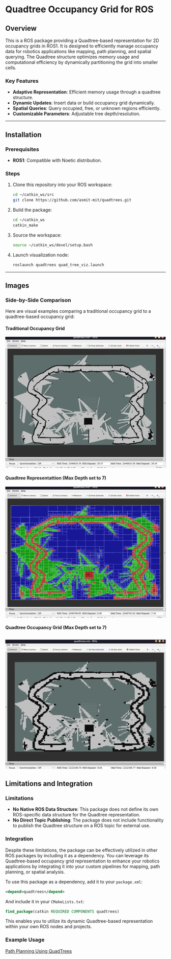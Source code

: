 # Quadtree Occupancy Grid for ROS

## Overview
This is a ROS package providing a Quadtree-based representation for 2D occupancy grids in ROS1. It is designed to efficiently manage occupancy data for robotics applications like mapping, path planning, and spatial querying. The Quadtree structure optimizes memory usage and computational efficiency by dynamically partitioning the grid into smaller cells.

### Key Features
- **Adaptive Representation**: Efficient memory usage through a quadtree structure.
- **Dynamic Updates**: Insert data or build occupancy grid dynamically.
- **Spatial Queries**: Query occupied, free, or unknown regions efficiently.
- **Customizable Parameters**: Adjustable tree depth/resolution.

---

## Installation

### Prerequisites
- **ROS1**: Compatible with Noetic distribution.

### Steps
1. Clone this repository into your ROS workspace:
   ```bash
   cd ~/catkin_ws/src
   git clone https://github.com/asmit-mit/quadtrees.git  
   ```
2. Build the package:
   ```bash
   cd ~/catkin_ws
   catkin_make
   ```
3. Source the workspace:
   ```bash
   source ~/catkin_ws/devel/setup.bash
   ```
4. Launch visualization node:
   ```bash
   roslaunch quadtrees quad_tree_viz.launch
   ```

---

## Images
### Side-by-Side Comparison
Here are visual examples comparing a traditional occupancy grid to a quadtree-based occupancy grid:

#### Traditional Occupancy Grid
![Traditional Occupancy Grid](images/grid.png)

#### Quadtree Representattion (Max Depth set to 7)
![Quadtree Representattion](images/quadtree.png)

#### Quadtree Occupancy Grid (Max Depth set to 7)
![Quadtree Occupancy Grid](images/quadtree_grid.png)
---

## Limitations and Integration

### Limitations
- **No Native ROS Data Structure**: This package does not define its own ROS-specific data structure for the Quadtree representation.
- **No Direct Topic Publishing**: The package does not include functionality to publish the Quadtree structure on a ROS topic for external use.

### Integration
Despite these limitations, the package can be effectively utilized in other ROS packages by including it as a dependency. You can leverage its Quadtree-based occupancy grid representation to enhance your robotics applications by integrating it into your custom pipelines for mapping, path planning, or spatial analysis.

To use this package as a dependency, add it to your `package.xml`:
```xml
<depend>quadtrees</depend>
```

And include it in your `CMakeLists.txt`:
```cmake
find_package(catkin REQUIRED COMPONENTS quadtrees)
```

This enables you to utilize its dynamic Quadtree-based representation within your own ROS nodes and projects.

### Example Usage
[Path Planning Using QuadTrees](https://github.com/asmit-mit/QuadTree_Path_Planning.git)
